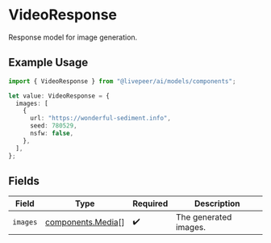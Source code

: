# VideoResponse

Response model for image generation.

## Example Usage

```typescript
import { VideoResponse } from "@livepeer/ai/models/components";

let value: VideoResponse = {
  images: [
    {
      url: "https://wonderful-sediment.info",
      seed: 780529,
      nsfw: false,
    },
  ],
};
```

## Fields

| Field                                                  | Type                                                   | Required                                               | Description                                            |
| ------------------------------------------------------ | ------------------------------------------------------ | ------------------------------------------------------ | ------------------------------------------------------ |
| `images`                                               | [components.Media](../../models/components/media.md)[] | :heavy_check_mark:                                     | The generated images.                                  |